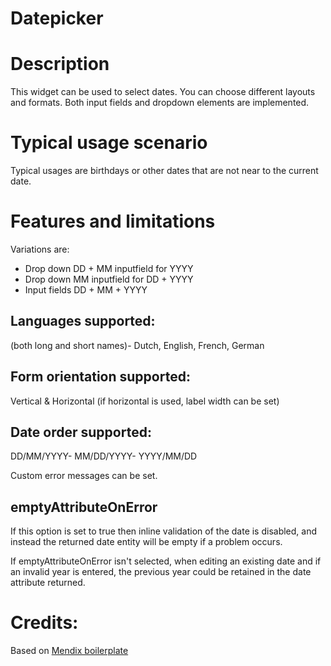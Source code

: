 # Datepicker

# Description
This widget can be used to select dates. You can choose different layouts and formats. Both input fields and dropdown elements are implemented.

# Typical usage scenario
Typical usages are birthdays or other dates that are not near to the current date.

# Features and limitations

Variations are:
* Drop down DD + MM inputfield for YYYY
* Drop down MM inputfield for DD + YYYY
* Input fields DD + MM + YYYY

## Languages supported: 
(both long and short names)- Dutch, English, French, German 

## Form orientation supported:
Vertical & Horizontal (if horizontal is used, label width can be set)

## Date order supported:  
DD/MM/YYYY- MM/DD/YYYY- YYYY/MM/DD

Custom error messages can be set.

## emptyAttributeOnError

If this option is set to true then inline validation of the date
is disabled, and instead the returned date entity will be empty if
a problem occurs.

If emptyAttributeOnError isn't selected, when editing an existing
date and if an invalid year is entered, the previous year could be retained in the date attribute returned.

# Credits:
Based on [Mendix boilerplate](https://github.com/mendix/AppStoreWidgetBoilerplate)
